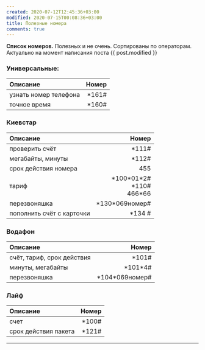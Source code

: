 ```yaml
---
created: 2020-07-12T12:45:36+03:00
modified: 2020-07-15T00:08:36+03:00
title: Полезные номера
comments: true
---
```


**Список номеров.** Полезных и не очень. Сортированы по операторам. Актуально на момент написания поста  {{ post.modified }}

### Универсальные:    

Описание | Номер
:-|-:
узнать номер телефона | \*161#
точное время | \*160#

### Киевстар  

Описание | Номер
:-|-:
проверить счёт | \*111#
мегабайты, минуты | \*112#
срок действия номера | 455
тариф | \*100\*01\*2# <br> \*110# <br> 466\*66
перезвоняшка | \*130\*069номер#
пополнить счёт с карточки | \*134 #


### Водафон  

Описание | Номер
:-|-:
счёт, тариф, срок действия | \*101#
минуты, мегабайты | \*101\*4#
перезвоняшка | \*104\*069номер#

### Лайф  

Описание | Номер
:-|-:
счет | \*100#
срок действия пакета | \*121#

***




